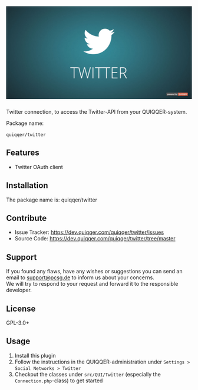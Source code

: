 ![QUIQQER Translator](bin/images/Readme.jpg)
========

Twitter connection, to access the Twitter-API from your QUIQQER-system.


Package name:

    quiqqer/twitter


Features
--------
- Twitter OAuth client


Installation
------------
The package name is: quiqqer/twitter


Contribute
----------
- Issue Tracker: https://dev.quiqqer.com/quiqqer/twitter/issues
- Source Code: https://dev.quiqqer.com/quiqqer/twitter/tree/master


Support
-------
If you found any flaws, have any wishes or suggestions you can send an email
to [support@pcsg.de](mailto:support@pcsg.de) to inform us about your concerns.  
We will try to respond to your request and forward it to the responsible developer.


License
-------
GPL-3.0+


Usage
-----
1. Install this plugin
2. Follow the instructions in the QUIQQER-administration under `Settings > Social Networks > Twitter`
3. Checkout the classes under `src/QUI/Twitter` (especially the `Connection.php`-class) to get started
